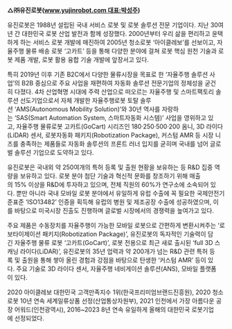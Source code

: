 
**△㈜유진로봇(www.yujinrobot.com 대표:박성주)**

유진로봇은 1988년 설립된 국내 서비스 로봇 및 로봇 솔루션 전문 기업이다. 지난 30여년 간 대한민국 로봇 산업 발전과 함께 성장했다. 2000년부터 우리 삶을 편리하고 윤택하게 하는 서비스 로봇 개발에 매진하여 2005년 청소로봇 ‘아이클레보’를 선보이고, 자율주행 물류 배송 로봇 ‘고카트’ 등을 통해 다양한 분야에 걸쳐 로봇 핵심 원천 기술과 로봇 제품 개발, 로봇 활용 융합 기술 개발에 앞장서고 있다.

특히 2019년 이후 기존 B2C에서 다양한 물류시장을 목표로 한 ‘자율주행 솔루션 사업’의 B2B 중심으로 주요 사업을 재편하여 자동화 솔루션 전문기업의 정체성을 굳건히 다졌다. 4차 산업혁명 시대에 주력 산업으로 떠오르는 자율주행 및 스마트팩토리 솔루션 선도기업으로서 자체 개발한 자율주행로봇 토탈 솔루션 ‘AMS(Autonomous Mobility Solution)’와 30년 역사를 자랑하는 ‘SAS(Smart Automation System, 스마트자동화 시스템)’ 사업을 영위하고 있고, 자율주행 물류로봇 고카트(GoCart) 시리즈인 180·250·500·200 옴니, 3D 라이다(LiDAR) 센서, 로봇자동화 패키지(Robotization Package), 커스텀 AMR 등 시장 니즈를 충족하는 제품들로 자동화 솔루션의 프론트 러너 입지를 굳히며 국내를 넘어 글로벌 솔루션 기업으로 도약하고 있다.

유진로봇은 국내외 약 250여개의 특허 등록 및 출원 현황을 보유하는 등 R&D 집중 역량을 보유하고 있다. 로봇 분야 첨단 기술과 혁신적 문화를 창조하기 위해 매출의 15% 이상을 R&D에 투자하고 있으며, 전체 직원의 60%가 연구소에 소속되어 있다. 뿐만 아니라 국내 모바일 로봇 분야에서 유일하게 유럽 수출에 꼭 필요한 국제안전기준표준 ‘ISO13482’ 인증을 획득해 유럽의 병원 및 제조공장 수출에 성공하였으며, 이를 바탕으로 미국시장 진출도 진행하며 글로벌 시장에서의 경쟁력을 높여가고 있다.

주요 제품은 수동장치를 자율주행이 가능한 모바일 로봇으로 간편하게 변환시켜주는 ‘로보타이제이션 패키지(Robotization Package)’, 유진로봇의 독자적인 기술력이 담긴 자율주행 물류 로봇 ‘고카트(GoCart)’, 로봇 전용으로 최근 새로 출시된 ‘full 3D 스캐닝 라이다(LiDAR)’, 유진로봇의 35년 업력과 약 200개가 넘는 R&D 관련 특허 등록 및 출원을 통해 쌓아 올린 경험과 강점을 바탕으로 탄생한 ‘커스텀 AMR’ 등이 있다. 주요 기술로 3D 라이다 센서, 자율주행 네비게이션 솔루션(ANS), 모바일 플랫폼이 있다.  
  
2020 아이클레보 대한민국 고객만족지수 1위(한국프리미엄브랜드진흥원), 2020 청소로봇 10년 연속 세계일류상품 선정(산업통상자원부), 2021 인천에서 가장 아름다운 공장 어워드(인천광역시), 2016~2023 8년 연속 유일하게 올해의 대한민국 로봇기업에 선정되었다.
